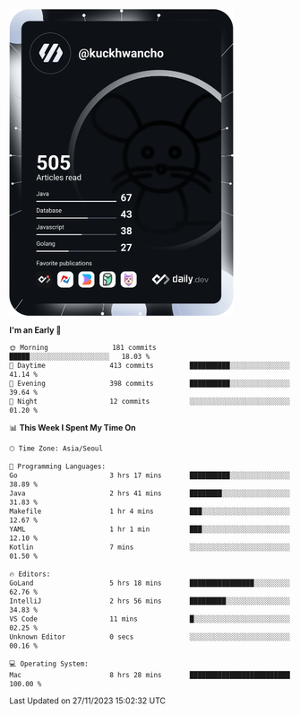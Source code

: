 <a href="https://app.daily.dev/kuckhwancho"><img src="https://github.com/kuckjwi0928/kuckjwi0928/blob/master/devcard.svg" width="400" alt="Kuckjwi Devcard"/></a>

<!--START_SECTION:waka-->
**I'm an Early 🐤** 

```text
🌞 Morning                181 commits         █████░░░░░░░░░░░░░░░░░░░░   18.03 % 
🌆 Daytime                413 commits         ██████████░░░░░░░░░░░░░░░   41.14 % 
🌃 Evening                398 commits         ██████████░░░░░░░░░░░░░░░   39.64 % 
🌙 Night                  12 commits          ░░░░░░░░░░░░░░░░░░░░░░░░░   01.20 % 
```


📊 **This Week I Spent My Time On** 

```text
🕑︎ Time Zone: Asia/Seoul

💬 Programming Languages: 
Go                       3 hrs 17 mins       ██████████░░░░░░░░░░░░░░░   38.89 % 
Java                     2 hrs 41 mins       ████████░░░░░░░░░░░░░░░░░   31.83 % 
Makefile                 1 hr 4 mins         ███░░░░░░░░░░░░░░░░░░░░░░   12.67 % 
YAML                     1 hr 1 min          ███░░░░░░░░░░░░░░░░░░░░░░   12.10 % 
Kotlin                   7 mins              ░░░░░░░░░░░░░░░░░░░░░░░░░   01.50 % 

🔥 Editors: 
GoLand                   5 hrs 18 mins       ████████████████░░░░░░░░░   62.76 % 
IntelliJ                 2 hrs 56 mins       █████████░░░░░░░░░░░░░░░░   34.83 % 
VS Code                  11 mins             █░░░░░░░░░░░░░░░░░░░░░░░░   02.25 % 
Unknown Editor           0 secs              ░░░░░░░░░░░░░░░░░░░░░░░░░   00.16 % 

💻 Operating System: 
Mac                      8 hrs 28 mins       █████████████████████████   100.00 % 
```


 Last Updated on 27/11/2023 15:02:32 UTC
<!--END_SECTION:waka-->
